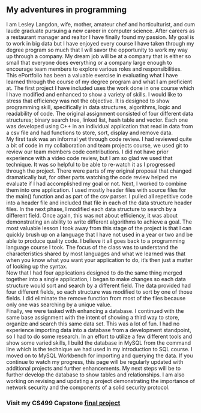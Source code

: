 ## My adventures in programming

  I am Lesley Langdon, wife, mother, amateur chef and horticulturist, and cum laude graduate pursuing a new career in computer science.  After careers as a restaurant manager and realtor I have finally found my passion.  My goal is to work in big data but I have enjoyed every course I have taken through my degree program so much that I will savor the opportunity to work my way up through a company.  My dream job will be at a company that is either so small that everyone does everything or a company large enough to encourage team members to explore various roles and responsibilities.    
  This ePortfolio has been a valuable exercise in evaluating what I have learned through the course of my degree program and what I am proficient at.  The first project I have included uses the work done in one course which I have modified and enhanced to show a variety of skills.  I would like to stress that efficiency was not the objective.  It is designed to show programming skill, specifically in data structures, algorithms, logic and readability of code.  The original assignment consisted of four different data structures; binary search tree, linked list, hash table and vector.  Each one was developed using C++ in an individual application that read in data from a csv file and had functions to store, sort, display and remove data.  
	My first task was an informal yet through code review.   I had reviewed quite a bit of code in my collaboration and team projects course, we used git to review our team members code contributions.  I did not have prior experience with a video code review, but I am so glad we used that technique.  It was so helpful to be able to re-watch it as I progressed through the project.  There were parts of my original proposal that changed dramatically but, for other parts watching the code review helped me evaluate if I had accomplished my goal or not. 
	Next, I worked to combine them into one application.  I used mostly header files with source files for the main() function and as part of the csv parser.  I pulled all repetitive code into a header file and included that file in each of the data structure header files.  In the next phase, I modified each data structure to search by a different field.  Once again, this was not about efficiency, it was about demonstrating an ability to write different algorithms to achieve a goal.  The most valuable lesson I took away from this stage of the project is that I can quickly brush up on a language that I have not used in a year or two and be able to produce quality code.  I believe it all goes back to a programming language course I took.  The focus of the class was to understand the characteristics shared by most languages and what we learned was that when you know what you want your application to do, it’s then just a matter of looking up the syntax.  
	Now that I had four applications designed to do the same thing merged together into a single application, I began to make changes so each data structure would sort and search by a different field.  The data provided had four different fields, so each structure was modified to sort by one of those fields.  I did eliminate the remove function from most of the files because only one was searching by a unique value.  
	Finally, we were tasked with enhancing a database.  I continued with the same base assignment with the intent of showing a third way to store, organize and search this same data set.  This was a lot of fun.  I had no experience importing data into a database from a development standpoint, so I had to do some research.  In an effort to utilize a few different tools and show some varied skills, I build the database in MySQL from the command line which is the technique we had used in my introduction to SQL course.  I moved on to MySQL Workbench for importing and querying the data.
	If you continue to watch my progress, this page will be regularly updated with additional projects and further enhancements.  My next steps will be to further develop the database to show tables and relationships.  I am also working on revising and updating a project demonstrating the importance of network security and the components of a solid security protocol.  
 

### Visit my CS499 Capstone [final project](https://lesleyplangdon.github.io/CS499FinalProject/)


